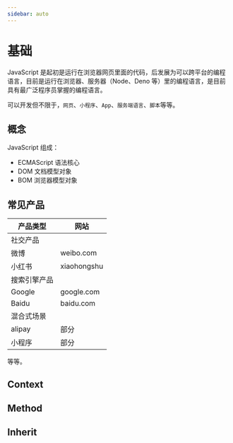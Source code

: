 ```yaml
---
sidebar: auto
---
```


# 基础

JavaScript 是起初是运行在浏览器网页里面的代码，后发展为可以跨平台的编程语言，目前是运行在浏览器、服务器（Node、Deno
等）里的编程语言，是目前具有最广泛程序员掌握的编程语言。

可以开发但不限于，`网页`、`小程序`、`App`、`服务端语言`、`脚本`等等。

## 概念

JavaScript 组成：

- ECMAScript 语法核心
- DOM 文档模型对象
- BOM 浏览器模型对象

## 常见产品

| 产品类型   | 网站          |
|--------|-------------|
| 社交产品   |             |
| 微博     | weibo.com   |
| 小红书    | xiaohongshu |
| 搜索引擎产品 |             |
| Google | google.com  |
| Baidu  | baidu.com   |
| 混合式场景  |             |
| alipay | 部分          |
| 小程序    | 部分          |

等等。

## Context

<Catalog base="/javascript/context" />

## Method

<Catalog base="/javascript/static-method" />

## Inherit

<Catalog base="/javascript/inherit" />

